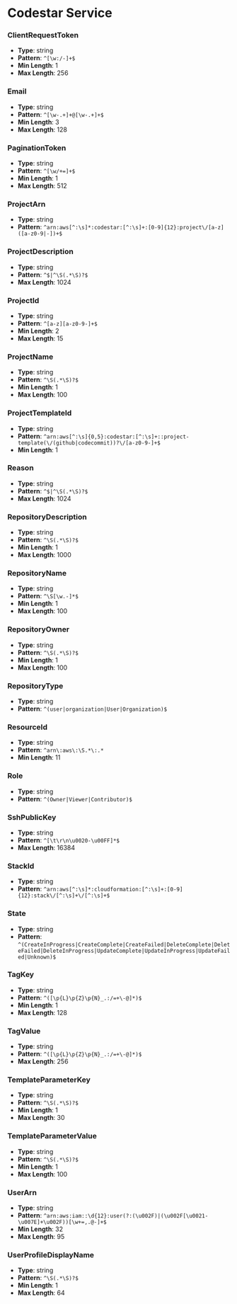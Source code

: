 # Codestar Service

### ClientRequestToken
- **Type**: string
- **Pattern**: `^[\w:/-]+$`
- **Min Length**: 1
- **Max Length**: 256

### Email
- **Type**: string
- **Pattern**: `^[\w-.+]+@[\w-.+]+$`
- **Min Length**: 3
- **Max Length**: 128

### PaginationToken
- **Type**: string
- **Pattern**: `^[\w/+=]+$`
- **Min Length**: 1
- **Max Length**: 512

### ProjectArn
- **Type**: string
- **Pattern**: `^arn:aws[^:\s]*:codestar:[^:\s]+:[0-9]{12}:project\/[a-z]([a-z0-9|-])+$`

### ProjectDescription
- **Type**: string
- **Pattern**: `^$|^\S(.*\S)?$`
- **Max Length**: 1024

### ProjectId
- **Type**: string
- **Pattern**: `^[a-z][a-z0-9-]+$`
- **Min Length**: 2
- **Max Length**: 15

### ProjectName
- **Type**: string
- **Pattern**: `^\S(.*\S)?$`
- **Min Length**: 1
- **Max Length**: 100

### ProjectTemplateId
- **Type**: string
- **Pattern**: `^arn:aws[^:\s]{0,5}:codestar:[^:\s]+::project-template(\/(github|codecommit))?\/[a-z0-9-]+$`
- **Min Length**: 1

### Reason
- **Type**: string
- **Pattern**: `^$|^\S(.*\S)?$`
- **Max Length**: 1024

### RepositoryDescription
- **Type**: string
- **Pattern**: `^\S(.*\S)?$`
- **Min Length**: 1
- **Max Length**: 1000

### RepositoryName
- **Type**: string
- **Pattern**: `^\S[\w.-]*$`
- **Min Length**: 1
- **Max Length**: 100

### RepositoryOwner
- **Type**: string
- **Pattern**: `^\S(.*\S)?$`
- **Min Length**: 1
- **Max Length**: 100

### RepositoryType
- **Type**: string
- **Pattern**: `^(user|organization|User|Organization)$`

### ResourceId
- **Type**: string
- **Pattern**: `^arn\:aws\:\S.*\:.*`
- **Min Length**: 11

### Role
- **Type**: string
- **Pattern**: `^(Owner|Viewer|Contributor)$`

### SshPublicKey
- **Type**: string
- **Pattern**: `^[\t\r\n\u0020-\u00FF]*$`
- **Max Length**: 16384

### StackId
- **Type**: string
- **Pattern**: `^arn:aws[^:\s]*:cloudformation:[^:\s]+:[0-9]{12}:stack\/[^:\s]+\/[^:\s]+$`

### State
- **Type**: string
- **Pattern**: `^(CreateInProgress|CreateComplete|CreateFailed|DeleteComplete|DeleteFailed|DeleteInProgress|UpdateComplete|UpdateInProgress|UpdateFailed|Unknown)$`

### TagKey
- **Type**: string
- **Pattern**: `^([\p{L}\p{Z}\p{N}_.:/=+\-@]*)$`
- **Min Length**: 1
- **Max Length**: 128

### TagValue
- **Type**: string
- **Pattern**: `^([\p{L}\p{Z}\p{N}_.:/=+\-@]*)$`
- **Max Length**: 256

### TemplateParameterKey
- **Type**: string
- **Pattern**: `^\S(.*\S)?$`
- **Min Length**: 1
- **Max Length**: 30

### TemplateParameterValue
- **Type**: string
- **Pattern**: `^\S(.*\S)?$`
- **Min Length**: 1
- **Max Length**: 100

### UserArn
- **Type**: string
- **Pattern**: `^arn:aws:iam::\d{12}:user(?:(\u002F)|(\u002F[\u0021-\u007E]+\u002F))[\w+=,.@-]+$`
- **Min Length**: 32
- **Max Length**: 95

### UserProfileDisplayName
- **Type**: string
- **Pattern**: `^\S(.*\S)?$`
- **Min Length**: 1
- **Max Length**: 64

